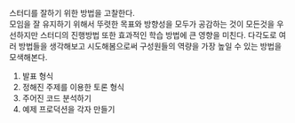 스터디를 잘하기 위한 방법을 고찰한다.<br>
모임을 잘 유지하기 위해서 뚜렷한 목표와 방향성을 모두가 공감하는 것이 모든것을 우선하지만
스터디의 진행방법 또한 효과적인 학습 방법에 큰 영향을 미친다.
다각도로 여러 방법들을 생각해보고 시도해봄으로써 구성원들의 역량을 가장 높일 수 있는 방법을 모색해본다.

1. 발표 형식
2. 정해진 주제를 이용한 토론 형식
3. 주어진 코드 분석하기
4. 예제 프로덕션을 각자 만들기
